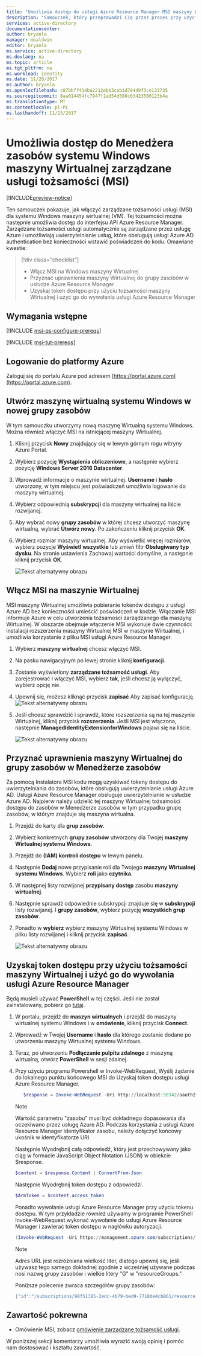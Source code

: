 ```yaml
---
title: "Umożliwia dostęp do usługi Azure Resource Manager MSI maszyny Wirtualnej systemu Windows"
description: "Samouczek, który przeprowadzi Cię przez proces przy użyciu systemu Windows maszyny Wirtualnej zarządzane usługi tożsamości (MSI) można uzyskać dostępu do usługi Azure Resource Manager."
services: active-directory
documentationcenter: 
author: bryanla
manager: mbaldwin
editor: bryanla
ms.service: active-directory
ms.devlang: na
ms.topic: article
ms.tgt_pltfrm: na
ms.workload: identity
ms.date: 11/20/2017
ms.author: bryanla
ms.openlocfilehash: c87bbff414ba2212ebb3cab1d784d9f3ce133735
ms.sourcegitcommit: 8aa014454fc7947f1ed54d380c63423500123b4a
ms.translationtype: MT
ms.contentlocale: pl-PL
ms.lasthandoff: 11/23/2017
---
```

# <a name="use-a-windows-vm-managed-service-identity-msi-to-access-resource-manager"></a>Umożliwia dostęp do Menedżera zasobów systemu Windows maszyny Wirtualnej zarządzane usługi tożsamości (MSI)

[!INCLUDE[preview-notice](../../includes/active-directory-msi-preview-notice.md)]

Ten samouczek pokazuje, jak włączyć zarządzane tożsamości usługi (MSI) dla systemu Windows maszyny wirtualnej (VM). Tej tożsamości można następnie umożliwia dostęp do interfejsu API Azure Resource Manager. Zarządzane tożsamości usługi automatycznie są zarządzane przez usługę Azure i umożliwiają uwierzytelnianie usług, które obsługują usługi Azure AD authentication bez konieczności wstawić poświadczeń do kodu. Omawiane kwestie:

> [!div class="checklist"]
> * Włącz MSI na Windows maszyny Wirtualnej 
> * Przyznać uprawnienia maszyny Wirtualnej do grupy zasobów w usłudze Azure Resource Manager 
> * Uzyskaj token dostępu przy użyciu tożsamości maszyny Wirtualnej i użyć go do wywołania usługi Azure Resource Manager

## <a name="prerequisites"></a>Wymagania wstępne

[!INCLUDE [msi-qs-configure-prereqs](../../includes/active-directory-msi-qs-configure-prereqs.md)]

[!INCLUDE [msi-tut-prereqs](../../includes/active-directory-msi-tut-prereqs.md)]

## <a name="sign-in-to-azure"></a>Logowanie do platformy Azure
Zaloguj się do portalu Azure pod adresem [https://portal.azure.com](https://portal.azure.com).

## <a name="create-a-windows-virtual-machine-in-a-new-resource-group"></a>Utwórz maszynę wirtualną systemu Windows w nowej grupy zasobów

W tym samouczku utworzymy nową maszynę Wirtualną systemu Windows.  Można również włączyć MSI na istniejącej maszyny Wirtualnej.

1.  Kliknij przycisk **Nowy** znajdujący się w lewym górnym rogu witryny Azure Portal.
2.  Wybierz pozycję **Wystąpienia obliczeniowe**, a następnie wybierz pozycję **Windows Server 2016 Datacenter**. 
3.  Wprowadź informacje o maszynie wirtualnej. **Username** i **hasło** utworzony, w tym miejscu jest poświadczeń umożliwia logowanie do maszyny wirtualnej.
4.  Wybierz odpowiednią **subskrypcji** dla maszyny wirtualnej na liście rozwijanej.
5.  Aby wybrać nowy **grupy zasobów** w której chcesz utworzyć maszynę wirtualną, wybrać **Utwórz nowy**. Po zakończeniu kliknij przycisk **OK**.
6.  Wybierz rozmiar maszyny wirtualnej. Aby wyświetlić więcej rozmiarów, wybierz pozycje **Wyświetl wszystkie** lub zmień filtr **Obsługiwany typ dysku**. Na stronie ustawienia Zachowaj wartości domyślne, a następnie kliknij przycisk **OK**.

    ![Tekst alternatywny obrazu](media/msi-tutorial-windows-vm-access-arm/msi-windows-vm.png)

## <a name="enable-msi-on-your-vm"></a>Włącz MSI na maszynie Wirtualnej 

MSI maszyny Wirtualnej umożliwia pobieranie tokenów dostępu z usługi Azure AD bez konieczności umieścić poświadczeń w kodzie. Włączanie MSI informuje Azure w celu utworzenia tożsamości zarządzanego dla maszyny Wirtualnej. W obszarze obejmuje włączenie MSI wykonuje dwie czynności: instalacji rozszerzenia maszyny Wirtualnej MSI w maszynie Wirtualnej, i umożliwia korzystanie z pliku MSI usługi Azure Resource Manager.

1.  Wybierz **maszyny wirtualnej** chcesz włączyć MSI.  
2.  Na pasku nawigacyjnym po lewej stronie kliknij **konfiguracji**. 
3.  Zostanie wyświetlony **zarządzane tożsamość usługi**. Aby zarejestrować i włączyć MSI, wybierz **tak**, jeśli chcesz ją wyłączyć, wybierz opcję nie. 
4.  Upewnij się, możesz kliknąć przycisk **zapisać** Aby zapisać konfigurację.  
    ![Tekst alternatywny obrazu](media/msi-tutorial-linux-vm-access-arm/msi-linux-extension.png)

5. Jeśli chcesz sprawdzić i sprawdź, które rozszerzenia są na tej maszynie Wirtualnej, kliknij przycisk **rozszerzenia**. Jeśli MSI jest włączona, następnie **ManagedIdentityExtensionforWindows** pojawi się na liście.

    ![Tekst alternatywny obrazu](media/msi-tutorial-windows-vm-access-arm/msi-windows-extension.png)

## <a name="grant-your-vm-access-to-a-resource-group-in-resource-manager"></a>Przyznać uprawnienia maszyny Wirtualnej do grupy zasobów w Menedżerze zasobów
Za pomocą Instalatora MSI kodu mogą uzyskiwać tokeny dostępu do uwierzytelniania do zasobów, które obsługują uwierzytelnianie usługi Azure AD.  Usługi Azure Resource Manager obsługuje uwierzytelnianie w usłudze Azure AD.  Najpierw należy udzielić tej maszyny Wirtualnej tożsamości dostępu do zasobów w Menedżerze zasobów w tym przypadku grupę zasobów, w którym znajduje się maszyna wirtualna.  

1.  Przejdź do karty dla **grup zasobów**. 
2.  Wybierz konkretnych **grupy zasobów** utworzony dla Twojej **maszyny Wirtualnej systemu Windows**. 
3.  Przejdź do **(IAM) kontroli dostępu** w lewym panelu. 
4.  Następnie **Dodaj** nowe przypisanie roli dla Twojego **maszyny Wirtualnej systemu Windows**.  Wybierz **roli** jako **czytnika**. 
5.  W następnej listy rozwijanej **przypisany dostęp** zasobu **maszyny wirtualnej**. 
6.  Następnie sprawdź odpowiednie subskrypcji znajduje się w **subskrypcji** listy rozwijanej. I **grupy zasobów**, wybierz pozycję **wszystkich grup zasobów**. 
7.  Ponadto w **wybierz** wybierz maszyny Wirtualnej systemu Windows w pliku listy rozwijanej i kliknij przycisk **zapisać**.

    ![Tekst alternatywny obrazu](media/msi-tutorial-windows-vm-access-arm/msi-windows-permissions.png)

## <a name="get-an-access-token-using-the-vm-identity-and-use-it-to-call-azure-resource-manager"></a>Uzyskaj token dostępu przy użyciu tożsamości maszyny Wirtualnej i użyć go do wywołania usługi Azure Resource Manager 

Będą musieli używać **PowerShell** w tej części.  Jeśli nie został zainstalowany, pobierz go [tutaj](https://docs.microsoft.com/powershell/azure/overview?view=azurermps-4.3.1). 

1.  W portalu, przejdź do **maszyn wirtualnych** i przejdź do maszyny wirtualnej systemu Windows i w **omówienie**, kliknij przycisk **Connect**. 
2.  Wprowadź w Twojej **Username** i **hasło** dla którego zostanie dodane po utworzeniu maszyny Wirtualnej systemu Windows. 
3.  Teraz, po utworzeniu **Podłączanie pulpitu zdalnego** z maszyną wirtualną, otwórz **PowerShell** w sesji zdalnej. 
4.  Przy użyciu programu Powershell w Invoke-WebRequest, Wyślij żądanie do lokalnego punktu końcowego MSI do Uzyskaj token dostępu usługi Azure Resource Manager.

    ```powershell
       $response = Invoke-WebRequest -Uri http://localhost:50342/oauth2/token -Method GET -Body @{resource="https://management.azure.com/"} -Headers @{Metadata="true"}
    ```
    
    > [!NOTE]
    > Wartość parametru "zasobu" musi być dokładnego dopasowania dla oczekiwano przez usługę Azure AD. Podczas korzystania z usługi Azure Resource Manager identyfikator zasobu, należy dołączyć końcowy ukośnik w identyfikatorze URI.
    
    Następnie Wyodrębnij całą odpowiedź, który jest przechowywany jako ciąg w formacie JavaScript Object Notation (JSON) w obiekcie $response. 
    
    ```powershell
    $content = $response.Content | ConvertFrom-Json
    ```
    Następnie Wyodrębnij token dostępu z odpowiedzi.
    
    ```powershell
    $ArmToken = $content.access_token
    ```
    
    Ponadto wywołanie usługi Azure Resource Manager przy użyciu tokenu dostępu. W tym przykładzie również używamy w programie PowerShell Invoke-WebRequest wykonać wywołanie do usługi Azure Resource Manager i zawierać token dostępu w nagłówku autoryzacji.
    
    ```powershell
    (Invoke-WebRequest -Uri https://management.azure.com/subscriptions/<SUBSCRIPTION ID>/resourceGroups/<RESOURCE GROUP>?api-version=2016-06-01 -Method GET -ContentType "application/json" -Headers @{ Authorization ="Bearer $ArmToken"}).content
    ```
    > [!NOTE] 
    > Adres URL jest rozróżniana wielkość liter, dlatego upewnij się, jeśli używasz tego samego dokładnej zgodnie z wcześniej używane podczas nosi nazwę grupy zasobów i wielkie litery "G" w "resourceGroups."
        
    Poniższe polecenie zwraca szczegółów grupy zasobów:

    ```powershell
    {"id":"/subscriptions/98f51385-2edc-4b79-bed9-7718de4cb861/resourceGroups/DevTest","name":"DevTest","location":"westus","properties":{"provisioningState":"Succeeded"}}
    ```

## <a name="related-content"></a>Zawartość pokrewna

- Omówienie MSI, zobacz [omówienie zarządzane tożsamość usługi](../active-directory/msi-overview.md).

W poniższej sekcji komentarzy umożliwia wyrazić swoją opinię i pomóc nam dostosować i kształtu zawartość.

